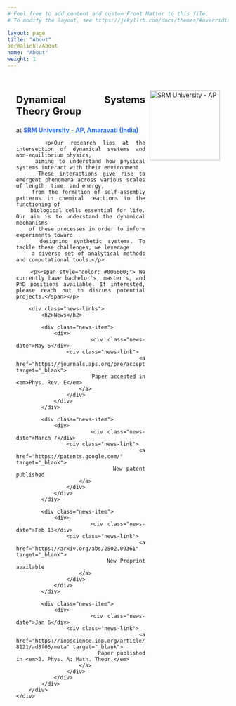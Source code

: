 ```yaml
---
# Feel free to add content and custom Front Matter to this file.
# To modify the layout, see https://jekyllrb.com/docs/themes/#overriding-theme-defaults

layout: page
title: "About"
permalink:/About
name: "About"
weight: 1
---
```

<html lang="en">
<head>
    <meta charset="UTF-8">
    <meta name="viewport" content="width=device-width, initial-scale=0.8">
    <title>About</title>
    <style>
        .content {
            text-align: justify;
            hyphens: auto;
            position: relative;
            max-width: 800px;
            margin: 0 auto;
            padding: 20px;
        }
        .logo {
            float: right;
            margin-left: 10px;
            width: 160px;
        }
        a {
            color: #3471eb;
            text-decoration: underline;
        }
        .news-links {
            margin-top: 20px;
        }
        .news-links h2 {
            color: #663300;
            margin-bottom: 15px;
        }
        .news-item {
            max-width: 600px;
            margin-top: 10px;
        }
        .news-item > div {
            display: flex;
            align-items: center;
            gap: 15px; /* Increased gap for more space between date and entry */
        }
        .news-date {
            width: 100px; /* Adjusted for alignment */
            text-align: left;
            font-weight: bold;
        }
        .news-link {
            flex-grow: 1;
        }
        .news-link a {
            color: #0066cc;
            text-decoration: none;
        }
        .news-link a:hover {
            text-decoration: underline;
        }
    </style>
</head>
<body>
    <div class="content">
        <p><img src="{{ site.baseurl }}/images/srmap-logo-2.png" alt="SRM University - AP" class="logo"></p>
        <p style="font-size: 22px; font-weight: bold;">Dynamical Systems Theory Group</p>
        <p>at <strong><a href="https://srmap.edu.in/"> SRM University - AP, Amaravati (India)</a></strong></p>

        <p>Our research lies at the intersection of dynamical systems and non-equilibrium physics,
        aiming to understand how physical systems interact with their environment.
        These interactions give rise to emergent phenomena across various scales of length, time, and energy,
        from the formation of self-assembly patterns in chemical reactions to the functioning of
        biological cells essential for life. Our aim is to understand the dynamical mechanisms
        of these processes in order to inform experiments toward
        designing synthetic systems. To tackle these challenges, we leverage
        a diverse set of analytical methods and computational tools.</p>

        <p><span style="color: #006600;"> We currently have bachelor's, master's, and PhD positions available. If interested, please reach out to discuss potential projects.</span></p>

        <div class="news-links">
            <h2>News</h2>

            <div class="news-item">
                <div>
                    <div class="news-date">May 5</div>
                    <div class="news-link">
                        <a href="https://journals.aps.org/pre/accepted/2a07aRd8Oa413921248217d30aec1de3eb6fbd17f" target="_blank">
                            Paper accepted in <em>Phys. Rev. E</em>
                        </a>
                    </div>
                </div>
            </div>

            <div class="news-item">
                <div>
                    <div class="news-date">March 7</div>
                    <div class="news-link">
                        <a href="https://patents.google.com/" target="_blank">
                            New patent published
                        </a>
                    </div>
                </div>
            </div>

            <div class="news-item">
                <div>
                    <div class="news-date">Feb 13</div>
                    <div class="news-link">
                        <a href="https://arxiv.org/abs/2502.09361" target="_blank">
                            New Preprint available
                        </a>
                    </div>
                </div>
            </div>

            <div class="news-item">
                <div>
                    <div class="news-date">Jan 6</div>
                    <div class="news-link">
                        <a href="https://iopscience.iop.org/article/10.1088/1751-8121/ad8f06/meta" target="_blank">
                            Paper published in <em>J. Phys. A: Math. Theor.</em>
                        </a>
                    </div>
                </div>
            </div>
        </div>
    </div>
</body>
</html>
